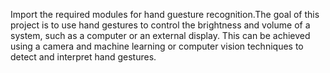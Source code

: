 Import the required modules for hand guesture recognition.The goal of this project is to use hand gestures to control the brightness and volume of a system, such as a computer or an external display. This can be achieved using a camera and machine learning or computer vision techniques to detect and interpret hand gestures.
